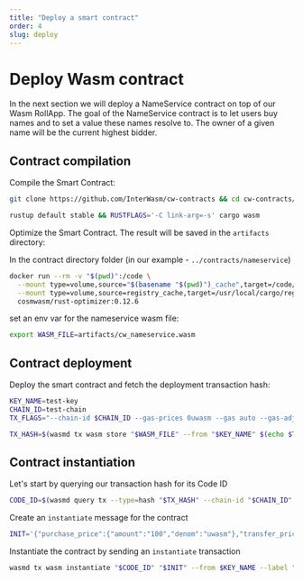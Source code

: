```yaml
---
title: "Deploy a smart contract"
order: 4
slug: deploy
---
```


# Deploy Wasm contract

In the next section we will deploy a NameService contract on top of our Wasm RollApp.
The goal of the NameService contract is to let users buy names and to set a value these names resolve to.
The owner of a given name will be the current highest bidder.

## Contract compilation

Compile the Smart Contract:

```bash
git clone https://github.com/InterWasm/cw-contracts && cd cw-contracts/contracts/nameservice

rustup default stable && RUSTFLAGS='-C link-arg=-s' cargo wasm
```

Optimize the Smart Contract.
The result will be saved in the `artifacts` directory:

In the contract directory folder (in our example - `../contracts/nameservice`)

```bash
docker run --rm -v "$(pwd)":/code \
  --mount type=volume,source="$(basename "$(pwd)")_cache",target=/code/target \
  --mount type=volume,source=registry_cache,target=/usr/local/cargo/registry \
  cosmwasm/rust-optimizer:0.12.6
```

set an env var for the nameservice wasm file:

```sh
export WASM_FILE=artifacts/cw_nameservice.wasm
```

## Contract deployment

Deploy the smart contract and fetch the deployment transaction hash:

```bash
KEY_NAME=test-key
CHAIN_ID=test-chain
TX_FLAGS="--chain-id $CHAIN_ID --gas-prices 0uwasm --gas auto --gas-adjustment=1.1"

TX_HASH=$(wasmd tx wasm store "$WASM_FILE" --from "$KEY_NAME" $(echo $TX_FLAGS) --output json -y | jq -r '.txhash')
```

## Contract instantiation

Let's start by querying our transaction hash for its Code ID

```bash
CODE_ID=$(wasmd query tx --type=hash "$TX_HASH" --chain-id "$CHAIN_ID" --output json | jq -r '.logs[0].events[-1].attributes[0].value')
```

Create an `instantiate` message for the contract

```bash
INIT='{"purchase_price":{"amount":"100","denom":"uwasm"},"transfer_price":{"amount":"999","denom":"uwasm"}}'
```

Instantiate the contract by sending an `instantiate` transaction

```bash
wasmd tx wasm instantiate "$CODE_ID" "$INIT" --from $KEY_NAME --label "name service" $(echo $TX_FLAGS) -y --no-admin
```
